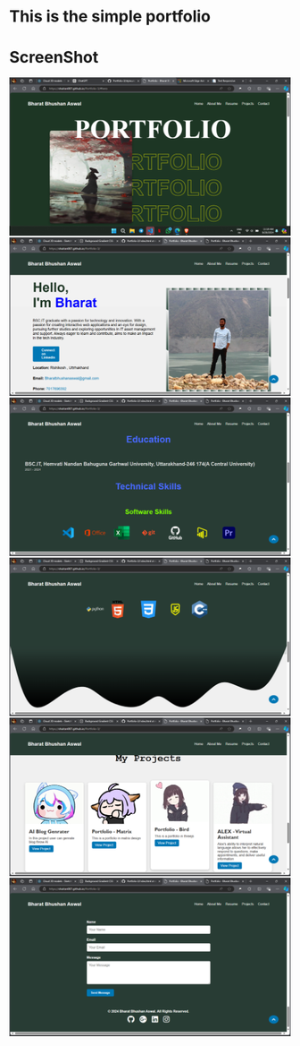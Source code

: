 # This is the simple portfolio

# ScreenShot

<img src="https://github.com/Shaitan007/Portfolio-3/blob/main/Screenshot%20(36).png">
<img src="https://github.com/Shaitan007/Portfolio-3/blob/main/Screenshot%20(37).png">
<img src="https://github.com/Shaitan007/Portfolio-3/blob/main/Screenshot%20(38).png">
<img src="https://github.com/Shaitan007/Portfolio-3/blob/main/Screenshot%20(40).png">
<img src="https://github.com/Shaitan007/Portfolio-3/blob/main/Screenshot%20(41).png">
<img src="https://github.com/Shaitan007/Portfolio-3/blob/main/Screenshot%20(43).png">

